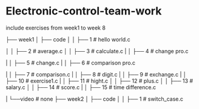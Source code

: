 # Electronic-control-team-work

include exercises from week1 to week 8

├── week1
│   ├── code
│   │   ├── 1        # hello world.c

│   │   ├── 2        # average.c
│   │   ├── 3        # calculate.c
|   │   ├── 4        # change pro.c

|   │   ├── 5        # change.c
|   │   ├── 6        # comparison pro.c

|   │   ├── 7        # comparison.c
|   │   ├── 8        # digit.c
|   │   ├── 9        # exchange.c
|   │   ├── 10       # exercise1.c
|   │   ├── 11       # hight.c
│   │   ├── 12       # plus.c
│   │   ├── 13       # salary.c
│   │   ├── 14       # score.c
|   │   ├── 15       # time difference.c

|   └──video         # none
├── week2
│   ├── code
│   │   ├── 1        # switch_case.c
